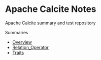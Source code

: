 # Apache Calcite Notes

Apache Calcite summary and test repository

Summaries
- [Overview](Documnets/Calcite_Overview/overview.md)
- [Relation_Operator](Documnets/Relation_Operator/Relation_Operator.md)  
- [Traits](Documnets/Traits/Traits.md)